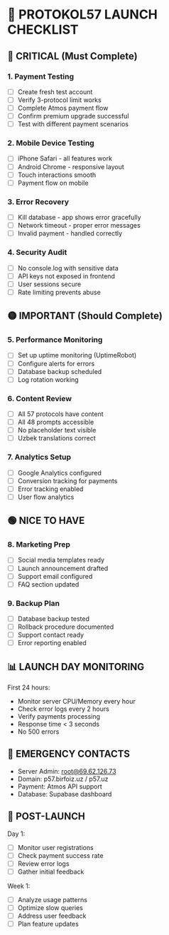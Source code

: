 # 🚀 PROTOKOL57 LAUNCH CHECKLIST

## 🔴 CRITICAL (Must Complete)

### 1. Payment Testing
- [ ] Create fresh test account
- [ ] Verify 3-protocol limit works
- [ ] Complete Atmos payment flow
- [ ] Confirm premium upgrade successful
- [ ] Test with different payment scenarios

### 2. Mobile Device Testing  
- [ ] iPhone Safari - all features work
- [ ] Android Chrome - responsive layout
- [ ] Touch interactions smooth
- [ ] Payment flow on mobile

### 3. Error Recovery
- [ ] Kill database - app shows error gracefully
- [ ] Network timeout - proper error messages
- [ ] Invalid payment - handled correctly

### 4. Security Audit
- [ ] No console.log with sensitive data
- [ ] API keys not exposed in frontend
- [ ] User sessions secure
- [ ] Rate limiting prevents abuse

## 🟡 IMPORTANT (Should Complete)

### 5. Performance Monitoring
- [ ] Set up uptime monitoring (UptimeRobot)
- [ ] Configure alerts for errors
- [ ] Database backup scheduled
- [ ] Log rotation working

### 6. Content Review
- [ ] All 57 protocols have content
- [ ] All 48 prompts accessible
- [ ] No placeholder text visible
- [ ] Uzbek translations correct

### 7. Analytics Setup
- [ ] Google Analytics configured
- [ ] Conversion tracking for payments
- [ ] Error tracking enabled
- [ ] User flow analytics

## 🟢 NICE TO HAVE

### 8. Marketing Prep
- [ ] Social media templates ready
- [ ] Launch announcement drafted
- [ ] Support email configured
- [ ] FAQ section updated

### 9. Backup Plan
- [ ] Database backup tested
- [ ] Rollback procedure documented
- [ ] Support contact ready
- [ ] Error reporting enabled

## 📊 LAUNCH DAY MONITORING

First 24 hours:
- Monitor server CPU/Memory every hour
- Check error logs every 2 hours  
- Verify payments processing
- Response time < 3 seconds
- No 500 errors

## 🚨 EMERGENCY CONTACTS

- Server Admin: root@69.62.126.73
- Domain: p57.birfoiz.uz / p57.uz
- Payment: Atmos API support
- Database: Supabase dashboard

## 📝 POST-LAUNCH

Day 1:
- [ ] Monitor user registrations
- [ ] Check payment success rate
- [ ] Review error logs
- [ ] Gather initial feedback

Week 1:
- [ ] Analyze usage patterns
- [ ] Optimize slow queries
- [ ] Address user feedback
- [ ] Plan feature updates